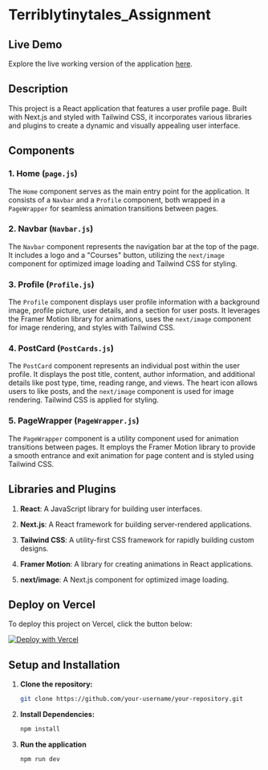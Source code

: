 # Terriblytinytales_Assignment
## Live Demo

Explore the live working version of the application [here](https://your-vercel-app-url).

## Description

This project is a React application that features a user profile page. Built with Next.js and styled with Tailwind CSS, it incorporates various libraries and plugins to create a dynamic and visually appealing user interface.

## Components

### 1. Home (`page.js`)

The `Home` component serves as the main entry point for the application. It consists of a `Navbar` and a `Profile` component, both wrapped in a `PageWrapper` for seamless animation transitions between pages.

### 2. Navbar (`Navbar.js`)

The `Navbar` component represents the navigation bar at the top of the page. It includes a logo and a "Courses" button, utilizing the `next/image` component for optimized image loading and Tailwind CSS for styling.

### 3. Profile (`Profile.js`)

The `Profile` component displays user profile information with a background image, profile picture, user details, and a section for user posts. It leverages the Framer Motion library for animations, uses the `next/image` component for image rendering, and styles with Tailwind CSS.

### 4. PostCard (`PostCards.js`)

The `PostCard` component represents an individual post within the user profile. It displays the post title, content, author information, and additional details like post type, time, reading range, and views. The heart icon allows users to like posts, and the `next/image` component is used for image rendering. Tailwind CSS is applied for styling.

### 5. PageWrapper (`PageWrapper.js`)

The `PageWrapper` component is a utility component used for animation transitions between pages. It employs the Framer Motion library to provide a smooth entrance and exit animation for page content and is styled using Tailwind CSS.

## Libraries and Plugins

1. **React**: A JavaScript library for building user interfaces.

2. **Next.js**: A React framework for building server-rendered applications.

3. **Tailwind CSS**: A utility-first CSS framework for rapidly building custom designs.

4. **Framer Motion**: A library for creating animations in React applications.

5. **next/image**: A Next.js component for optimized image loading.

## Deploy on Vercel

To deploy this project on Vercel, click the button below:

[![Deploy with Vercel](https://vercel.com/button)](https://vercel.com/import/project-url)

## Setup and Installation

1. **Clone the repository:**

   ```bash
   git clone https://github.com/your-username/your-repository.git

2. **Install Dependencies:**

    ```bash
   npm install

3. **Run the application**

    ```bash
   npm run dev




